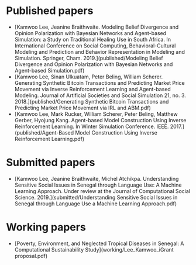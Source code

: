 # Published papers
* [Kamwoo Lee, Jeanine Braithwaite. Modeling Belief Divergence and Opinion Polarization with Bayesian Networks and Agent-based Simulation: a Study on Traditional Healing Use in South Africa. In International Conference on Social Computing, Behavioral-Cultural Modeling and Prediction and Behavior Representation in Modeling and Simulation. Springer, Cham. 2019.](published/Modeling Belief Divergence and Opinion Polarization with Bayesian Networks and Agent-based Simulation.pdf)
* [Kamwoo Lee, Sinan Ulkuatam, Peter Beling, William Scherer. Generating Synthetic Bitcoin Transactions and Predicting Market Price Movement via Inverse Reinforcement Learning and Agent-based Modeling. Journal of Artificial Societies and Social Simulation 21, no. 3. 2018.](published/Generating Synthetic Bitcoin Transactions and Predicting Market Price Movement via IRL and ABM.pdf)
* [Kamwoo Lee, Mark Rucker, William Scherer, Peter Beling, Matthew Gerber, Hyojung Kang. Agent-based Model Construction Using Inverse Reinforcement Learning. In Winter Simulation Conference. IEEE. 2017.](published/Agent-Based Model Construction Using Inverse Reinforcement Learning.pdf)

# Submitted papers
* [Kamwoo Lee, Jeanine Braithwaite, Michel Atchikpa. Understanding Sensitive Social Issues in Senegal through Language Use: A Machine Learning Approach. Under review at the Journal of Computational Social Science. 2019.](submitted/Understanding Sensitive Social Issues in Senegal through Language Use a Machine Learning Approach.pdf)

# Working papers
* [Poverty, Environment, and Neglected Tropical Diseases in Senegal: A Computational Sustainability Study](working/Lee_Kamwoo_iGrant proposal.pdf)
